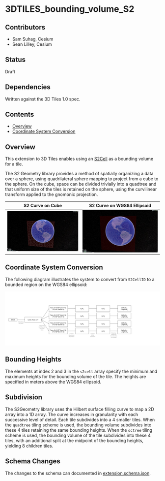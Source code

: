 # 3DTILES_bounding_volume_S2

## Contributors

- Sam Suhag, Cesium
- Sean Lilley, Cesium

## Status

Draft

## Dependencies

Written against the 3D Tiles 1.0 spec.

## Contents

- [Overview](#overview)
- [Coordinate System Conversion](#coordinate-system-conversion)

## Overview

This extension to 3D Tiles enables using an [S2Cell](http://s2geometry.io/devguide/s2cell_hierarchy) as a bounding volume for a tile.

The S2 Geometry library provides a method of spatially organizing a data over a sphere, using quadrilateral sphere mapping to project from a cube to the sphere. On the cube, space can be divided trivially into a quadtree and that uniform size of the tiles is retained on the sphere, using the curvilinear transform applied to the gnomonic projection.

| S2 Curve on Cube  |  S2 Curve on WGS84 Ellipsoid |
|---|---|
| ![Math](figures/plane.png)  | ![Math](figures/ellipsoid.png)  |

## Coordinate System Conversion

The following diagram illustrates the system to convert from `S2CellID` to a bounded region on the WGS84 ellipsoid:

![Math](figures/math.png)


## Bounding Heights

The elements at index 2 and 3 in the `s2cell` array specify the minimum and maximum heights for the bounding volume of the tile. The heights are specified in meters above the WGS84 ellipsoid.

## Subdivision

The S2Geometry library uses the Hilbert surface filling curve to map a 2D array into a 1D array. The curve increases in granularity with each successive level of detail. Each tile subdivides into a 4 smaller tiles. When the `quadtree` tiling scheme is used, the bounding volume subdivides into these 4 tiles retaining the same bounding heights. When the `octree` tiling scheme is used, the bounding volume of the tile subdivides into these 4 tiles, with an additional split at the midpoint of the bounding heights, yielding 8 children tiles.

## Schema Changes

The changes to the schema can documented in [extension.schema.json](schema/extension.schema.json).